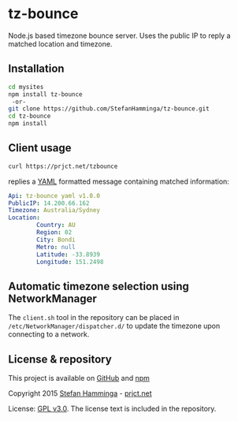 # tz-bounce
Node.js based timezone bounce server. Uses the public IP to reply a matched location and timezone.

## Installation

```bash
cd mysites
npm install tz-bounce
 -or-
git clone https://github.com/StefanHamminga/tz-bounce.git
cd tz-bounce
npm install
```

## Client usage

```bash
curl https://prjct.net/tzbounce
```

replies a [YAML](https://en.wikipedia.org/wiki/YAML) formatted message containing matched information:

```yaml
Api: tz-bounce yaml v1.0.0
PublicIP: 14.200.66.162
Timezone: Australia/Sydney
Location:
        Country: AU
        Region: 02
        City: Bondi
        Metro: null
        Latitude: -33.8939
        Longitude: 151.2498
```

## Automatic timezone selection using NetworkManager

The `client.sh` tool in the repository can be placed in `/etc/NetworkManager/dispatcher.d/` to update the timezone upon connecting to a network.

## License & repository

This project is available on [GitHub](https://github.com/StefanHamminga/tz-bounce) and [npm](https://www.npmjs.com/package/tz-bounce)

Copyright 2015 [Stefan Hamminga](stefan@prjct.net) - [prjct.net](https://prjct.net)

License: [GPL v3.0](https://www.gnu.org/licenses/gpl-3.0.en.html). The license text is included in the repository.
